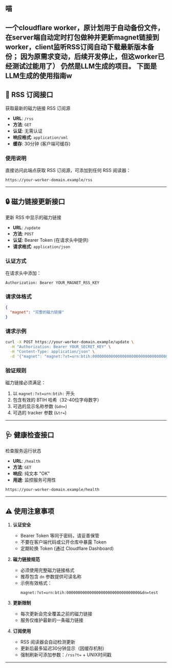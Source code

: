 ## 喵
一个cloudflare worker，原计划用于自动备份文件，在server端自动定时打包做种并更新magnet链接到worker，client监听RSS订阅自动下载最新版本备份；
因为原需求变动，后续开发停止，但这worker已经测试过能用了）
仍然是LLM生成的项目。
下面是LLM生成的使用指南w
---

## 📡 RSS 订阅接口
获取最新的磁力链接 RSS 订阅源

- **URL**: `/rss`
- **方法**: `GET`
- **认证**: 无需认证
- **响应格式**: `application/xml`
- **缓存**: 30分钟 (客户端可缓存)

### 使用说明
直接访问此端点获取 RSS 订阅源，可添加到任何 RSS 阅读器：
```
https://your-worker-domain.example/rss
```

---

## 🔒 磁力链接更新接口
更新 RSS 中显示的磁力链接

- **URL**: `/update`
- **方法**: `POST`
- **认证**: Bearer Token (在请求头中提供)
- **请求格式**: `application/json`

### 认证方式
在请求头中添加：
```http
Authorization: Bearer YOUR_MAGNET_RSS_KEY
```

### 请求体格式
```json
{
  "magnet": "完整的磁力链接"
}
```

### 请求示例
```bash
curl -X POST https://your-worker-domain.example/update \
  -H "Authorization: Bearer YOUR_SECRET_KEY" \
  -H "Content-Type: application/json" \
  -d '{"magnet": "magnet:?xt=urn:btih:00000000000000000000000000000000&dn=test"}'
```

### 验证规则
磁力链接必须满足：
1. 以 `magnet:?xt=urn:btih:` 开头
2. 包含有效的 BTIH 哈希（32-40位字母数字）
3. 可选的显示名称参数 (`&dn=`)
4. 可选的 tracker 参数 (`&tr=`)

---

## 🩺 健康检查接口
检查服务运行状态

- **URL**: `/health`
- **方法**: `GET`
- **响应**: 纯文本 "OK"
- **用途**: 监控服务可用性

```
https://your-worker-domain.example/health
```

---

## ⚠️ 使用注意事项

1. **认证安全**
   - Bearer Token 等同于密码，请妥善保管
   - 不要在客户端代码或公开仓库中暴露 Token
   - 定期轮换 Token (通过 Cloudflare Dashboard)

2. **磁力链接规范**
   - 必须使用完整磁力链接格式
   - 推荐包含 `dn` 参数提供可读名称
   - 示例有效格式：
     ```
     magnet:?xt=urn:btih:00000000000000000000000000000000&dn=test
     ```

3. **更新限制**
   - 每次更新会完全覆盖之前的磁力链接
   - 服务仅维护最新的一条磁力链接

4. **订阅使用**
   - RSS 阅读器会自动检测更新
   - 更新后最多延迟30分钟显示（因缓存机制）
   - 强制刷新可添加参数：`/rss?t=` + UNIX时间戳

---
